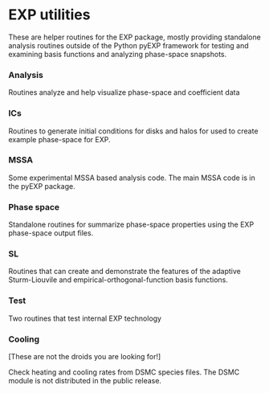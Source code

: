 # EXP utilities

These are helper routines for the EXP package, mostly providing
standalone analysis routines outside of the Python pyEXP framework for
testing and examining basis functions and analyzing phase-space
snapshots.

### Analysis

Routines analyze and help visualize phase-space and coefficient data

### ICs

Routines to generate initial conditions for disks and halos for used
to create example phase-space for EXP.

### MSSA

Some experimental MSSA based analysis code.  The main MSSA code is
in the pyEXP package.

### Phase space

Standalone routines for summarize phase-space properties using the EXP
phase-space output files.

### SL

Routines that can create and demonstrate the features of the adaptive
Sturm-Liouvile and empirical-orthogonal-function basis functions.

### Test

Two routines that test internal EXP technology

### Cooling

[These are not the droids you are looking for!]

Check heating and cooling rates from DSMC species files. The DSMC
module is not distributed in the public release.
